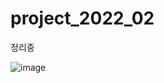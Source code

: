 # project_2022_02



정리중

![image](https://user-images.githubusercontent.com/93497667/195983294-e4c77b33-6f7b-4567-9485-235a82221c3e.png)
